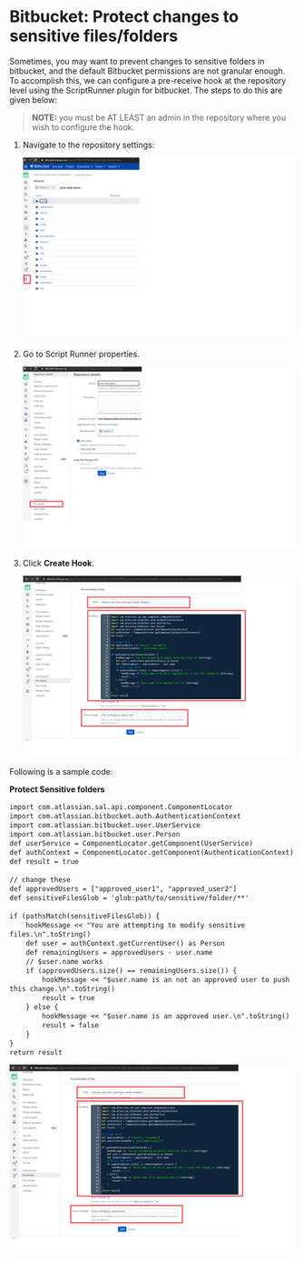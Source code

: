 # Bitbucket: Protect changes to sensitive files/folders

Sometimes, you may want to prevent changes to sensitive folders in bitbucket, and the default Bitbucket permissions are not granular enough. To accomplish this, we can configure a pre-receive hook at the repository level using the ScriptRunner plugin for bitbucket. The steps to do this are given below:

>**NOTE:** you must be AT LEAST an admin in the repository where you wish
to configure the hook.

1. Navigate to the repository settings:

    ![](ship-bitbucket-image1.png)

1. Go to Script Runner properties.

    ![](ship-bitbucket-image2.png)

1. Click **Create Hook**.

    ![](ship-bitbucket-image4.png)

Following is a sample code:

**Protect Sensitive folders**
```
import com.atlassian.sal.api.component.ComponentLocator
import com.atlassian.bitbucket.auth.AuthenticationContext
import com.atlassian.bitbucket.user.UserService
import com.atlassian.bitbucket.user.Person
def userService = ComponentLocator.getComponent(UserService)
def authContext = ComponentLocator.getComponent(AuthenticationContext)
def result = true
 
// change these
def approvedUsers = ["approved_user1", "approved_user2"]
def sensitiveFilesGlob = 'glob:path/to/sensitive/folder/**'
 
if (pathsMatch(sensitiveFilesGlob)) {
    hookMessage << "You are attempting to modify sensitive files.\n".toString()
    def user = authContext.getCurrentUser() as Person
    def remainingUsers = approvedUsers - user.name
    // $user.name works
    if (approvedUsers.size() == remainingUsers.size()) {
        hookMessage << "$user.name is an not an approved user to push this change.\n".toString()
        result = true
    } else {
        hookMessage << "$user.name is an approved user.\n".toString()
        result = false
    }
}
return result
```

![](ship-bitbucket-image4.png)
